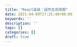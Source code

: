 ```yaml
---
title: "React高级：组件生命周期"
date: 2021-04-09T17:25:40+08:00
keywords: ''
description: ''
tags: []
categories: []
draft: true
---
```

